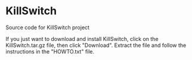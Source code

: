 # KillSwitch
Source code for KillSwitch project

If you just want to download and install KillSwitch, click on the
KillSwitch.tar.gz file, then click "Download". Extract the file and follow the
instructions in the "HOWTO.txt" file.
